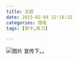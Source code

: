```yaml
---
title: 无题
date: 2015-02-04 12:16:22
categories: 随笔
tags: [贺卡,练习]

---
```

![图片](6608677310911383923.png)
宣传下。。